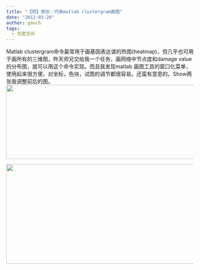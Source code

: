 ```yaml
---
title: "【转】原创：巧用matlab clustergram画图"
date: "2012-03-20"
author: gaoch
tags:
  - 百度空间
---
```


Matlab
clustergram命令最常用于画基因表达谱的热图(heatmap)，但几乎也可用于画所有的三维图，昨天师兄交给我一个任务，画网络中节点度和damage
value的分布图，就可以用这个命令实现。而且我发现matlab
画图工具的窗口化菜单，使用起来很方便，对坐标，色块，试图的调节都很容易。还蛮有意思的。Show两张我调整前后的图。<img src="http://hiphotos.baidu.com/spring_gao/pic/item/0a8371c6a7efce1be8cc8570af51f3deb58f6515.jpg" width="557" height="199" />  
  
<img src="http://hiphotos.baidu.com/spring_gao/pic/item/7ca17c899e510fb3c1ea3a2dd933c895d0430c01.jpg" width="510" height="267" />
